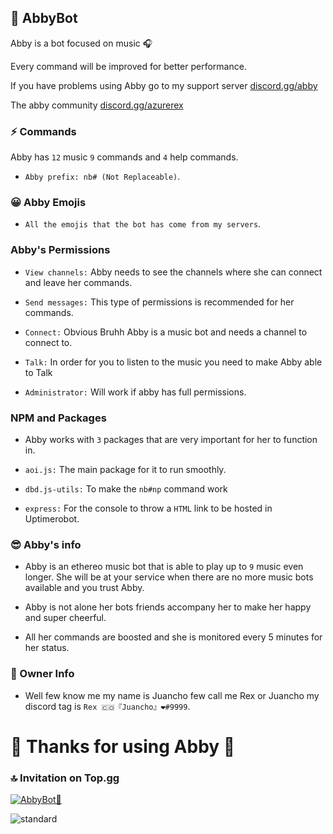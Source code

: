 ## 🤖 AbbyBot
Abby is a bot focused on music 🎧

Every command will be improved for better performance.

If you have problems using Abby go to my support server [discord.gg/abby](https://discord.gg/ndtDhjZBrS)

The abby community [discord.gg/azurerex](https://discord.gg/jtG566SYDr)

### ⚡ Commands

Abby has `12` music `9` commands and `4` help commands.

- `Abby prefix: nb# (Not Replaceable)`.

### 😀 Abby Emojis

- `All the emojis that the bot has come from my servers`.

### Abby's Permissions

- `View channels:` Abby needs to see the channels where she can connect and leave her commands.

- `Send messages:` This type of permissions is recommended for her commands.

- `Connect:` Obvious Bruhh Abby is a music bot and needs a channel to connect to.

- `Talk:` In order for you to listen to the music you need to make Abby able to Talk

- `Administrator:` Will work if abby has full permissions.

### NPM and Packages

- Abby works with `3` packages that are very important for her to function in.

- `aoi.js:` The main package for it to run smoothly.

- `dbd.js-utils:` To make the `nb#np` command work

- `express:` For the console to throw a `HTML` link to be hosted in Uptimerobot.

### 😎 Abby's info

- Abby is an ethereo music bot that is able to play up to `9` music even longer. She will be at your service when there are no more music bots available and you trust Abby.

- Abby is not alone her bots friends accompany her to make her happy and super cheerful.

- All her commands are boosted and she is monitored every 5 minutes for her status.

### 🤩 Owner Info

- Well few know me my name is Juancho few call me Rex or Juancho my discord tag is `Rex 🇨🇴『Juancho』❤#9999`.

# 🦕 Thanks for using Abby 🦕

### 🔝 Invitation on Top.gg

<a href="https://top.gg/bot/832297493253324800">
  <img src="https://top.gg/api/widget/832297493253324800.svg" alt="AbbyBot🌟" />
  </a>

![standard](https://user-images.githubusercontent.com/75599353/118546744-feb2d700-b71d-11eb-8b13-edac1ed7faa3.gif)
